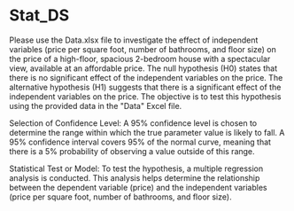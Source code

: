 # Stat_DS

Please use the Data.xlsx file to investigate the effect of independent variables (price per square foot, number of bathrooms, and floor size) on the price of a high-floor, spacious 2-bedroom house with a spectacular view, available at an affordable price. The null hypothesis (H0) states that there is no significant effect of the independent variables on the price. The alternative hypothesis (H1) suggests that there is a significant effect of the independent variables on the price. The objective is to test this hypothesis using the provided data in the "Data" Excel file.
 
Selection of Confidence Level: A 95% confidence level is chosen to determine the range within which the true parameter value is likely to fall. A 95% confidence interval covers 95% of the normal curve, meaning that there is a 5% probability of observing a value outside of this range.

 Statistical Test or Model: To test the hypothesis, a multiple regression analysis is conducted. This analysis helps determine the relationship between the dependent variable (price) and the independent variables (price per square foot, number of bathrooms, and floor size).
